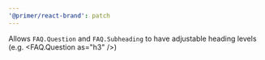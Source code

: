```yaml
---
'@primer/react-brand': patch
---
```


Allows `FAQ.Question` and `FAQ.Subheading` to have adjustable heading levels (e.g. <FAQ.Question as="h3" />)
